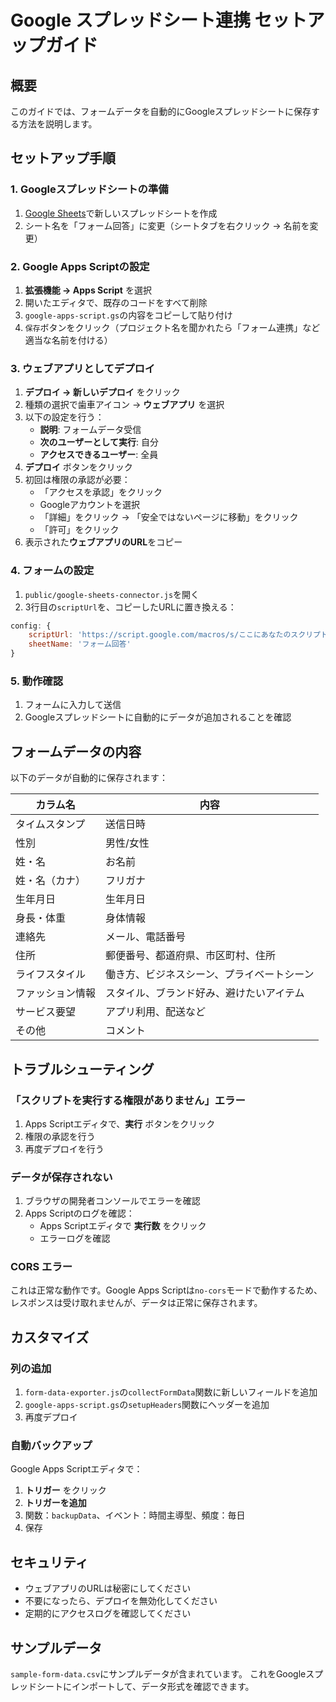 # Google スプレッドシート連携 セットアップガイド

## 概要
このガイドでは、フォームデータを自動的にGoogleスプレッドシートに保存する方法を説明します。

## セットアップ手順

### 1. Googleスプレッドシートの準備

1. [Google Sheets](https://sheets.google.com)で新しいスプレッドシートを作成
2. シート名を「フォーム回答」に変更（シートタブを右クリック → 名前を変更）

### 2. Google Apps Scriptの設定

1. **拡張機能 → Apps Script** を選択
2. 開いたエディタで、既存のコードをすべて削除
3. `google-apps-script.gs`の内容をコピーして貼り付け
4. `保存`ボタンをクリック（プロジェクト名を聞かれたら「フォーム連携」など適当な名前を付ける）

### 3. ウェブアプリとしてデプロイ

1. **デプロイ → 新しいデプロイ** をクリック
2. 種類の選択で歯車アイコン → **ウェブアプリ** を選択
3. 以下の設定を行う：
   - **説明**: フォームデータ受信
   - **次のユーザーとして実行**: 自分
   - **アクセスできるユーザー**: 全員
4. **デプロイ** ボタンをクリック
5. 初回は権限の承認が必要：
   - 「アクセスを承認」をクリック
   - Googleアカウントを選択
   - 「詳細」をクリック → 「安全ではないページに移動」をクリック
   - 「許可」をクリック
6. 表示された**ウェブアプリのURL**をコピー

### 4. フォームの設定

1. `public/google-sheets-connector.js`を開く
2. 3行目の`scriptUrl`を、コピーしたURLに置き換える：

```javascript
config: {
    scriptUrl: 'https://script.google.com/macros/s/ここにあなたのスクリプトIDが入ります/exec',
    sheetName: 'フォーム回答'
}
```

### 5. 動作確認

1. フォームに入力して送信
2. Googleスプレッドシートに自動的にデータが追加されることを確認

## フォームデータの内容

以下のデータが自動的に保存されます：

| カラム名 | 内容 |
|---------|------|
| タイムスタンプ | 送信日時 |
| 性別 | 男性/女性 |
| 姓・名 | お名前 |
| 姓・名（カナ） | フリガナ |
| 生年月日 | 生年月日 |
| 身長・体重 | 身体情報 |
| 連絡先 | メール、電話番号 |
| 住所 | 郵便番号、都道府県、市区町村、住所 |
| ライフスタイル | 働き方、ビジネスシーン、プライベートシーン |
| ファッション情報 | スタイル、ブランド好み、避けたいアイテム |
| サービス要望 | アプリ利用、配送など |
| その他 | コメント |

## トラブルシューティング

### 「スクリプトを実行する権限がありません」エラー

1. Apps Scriptエディタで、**実行** ボタンをクリック
2. 権限の承認を行う
3. 再度デプロイを行う

### データが保存されない

1. ブラウザの開発者コンソールでエラーを確認
2. Apps Scriptのログを確認：
   - Apps Scriptエディタで **実行数** をクリック
   - エラーログを確認

### CORS エラー

これは正常な動作です。Google Apps Scriptは`no-cors`モードで動作するため、レスポンスは受け取れませんが、データは正常に保存されます。

## カスタマイズ

### 列の追加

1. `form-data-exporter.js`の`collectFormData`関数に新しいフィールドを追加
2. `google-apps-script.gs`の`setupHeaders`関数にヘッダーを追加
3. 再度デプロイ

### 自動バックアップ

Google Apps Scriptエディタで：
1. **トリガー** をクリック
2. **トリガーを追加**
3. 関数：`backupData`、イベント：時間主導型、頻度：毎日
4. 保存

## セキュリティ

- ウェブアプリのURLは秘密にしてください
- 不要になったら、デプロイを無効化してください
- 定期的にアクセスログを確認してください

## サンプルデータ

`sample-form-data.csv`にサンプルデータが含まれています。
これをGoogleスプレッドシートにインポートして、データ形式を確認できます。